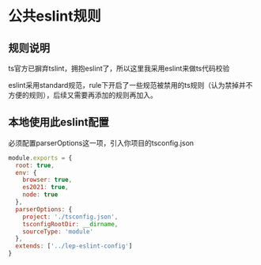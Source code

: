 # 公共eslint规则

## 规则说明
ts官方已摒弃tslint，拥抱eslint了，所以这里我采用eslint来做ts代码校验

eslint采用standard规范，rule下开启了一些规范被禁用的ts规则（认为禁掉并不方便的规则），后续又需要再添加的规则再加入。

## 本地使用此eslint配置

必须配置parserOptions这一项，引入你项目的tsconfig.json

```js
module.exports = {
  root: true,
  env: {
    browser: true,
    es2021: true,
    node: true
  },
  parserOptions: {
    project: './tsconfig.json',
    tsconfigRootDir: __dirname,
    sourceType: 'module'
  },
  extends: ['../lep-eslint-config']
}

```
